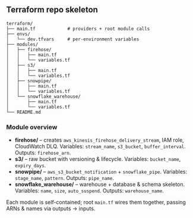 ## Terraform repo skeleton

```text
terraform/
├── main.tf            # providers + root module calls
├── envs/
│   └── dev.tfvars     # per-environment variables
├── modules/
│   ├── firehose/
│   │   ├── main.tf
│   │   └── variables.tf
│   ├── s3/
│   │   ├── main.tf
│   │   └── variables.tf
│   ├── snowpipe/
│   │   ├── main.tf
│   │   └── variables.tf
│   └── snowflake_warehouse/
│       ├── main.tf
│       └── variables.tf
└── README.md
```

### Module overview

- **firehose/** – creates `aws_kinesis_firehose_delivery_stream`, IAM role, CloudWatch DLQ. Variables: `stream_name`, `s3_bucket`, `buffer_interval`. Outputs: `firehose_arn`.
- **s3/** – raw bucket with versioning & lifecycle. Variables: `bucket_name`, `expiry_days`.
- **snowpipe/** – `aws_s3_bucket_notification` + `snowflake_pipe`. Variables: `stage_name`, `pattern`. Outputs: `pipe_name`.
- **snowflake_warehouse/** – warehouse + database & schema skeleton. Variables: `name`, `size`, `auto_suspend`. Outputs: `warehouse_name`.

Each module is self-contained; root `main.tf` wires them together, passing ARNs & names via outputs → inputs.
